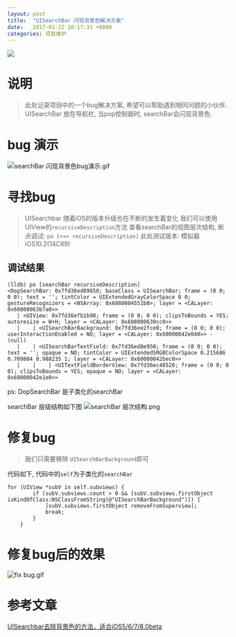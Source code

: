 ```yaml
---
layout: post
title:  "UISearchBar 闪现背景色解决方案"
date:   2017-01-22 10:17:31 +0800
categories: 项目维护
---
```

![](http://yuqiangcoder.com/assets/postImages/ios/201701/6.jpg)

# 说明
>  此处记录项目中的一个bug解决方案, 希望可以帮助遇到相同问题的小伙伴.
UISearchBar 放在导航栏, 当pop控制器时, searchBar会闪现背景色.

# bug 演示

![searchBar 闪现背景色bug演示.gif](http://yuqiangcoder.com/assets/postImages/ios/201701/7.gif)

# 寻找bug
> UISearchbar 随着iOS的版本升级也在不断的发生着变化
我们可以使用UIView的`recursiveDescription`方法 查看searchBar的视图层次结构, 断点调试: `po [××× recursiveDescription]`
此处测试版本: 模拟器 iOS10.2(14C89)

## 调试结果
```
(lldb) po [searchBar recursiveDescription]
<DopSearchBar: 0x7fd36ed89850; baseClass = UISearchBar; frame = (0 0; 0 0); text = ''; tintColor = UIExtendedGrayColorSpace 0 0; gestureRecognizers = <NSArray: 0x6080004551b0>; layer = <CALayer: 0x60800063b7a0>>
   | <UIView: 0x7fd36efb1b90; frame = (0 0; 0 0); clipsToBounds = YES; autoresize = W+H; layer = <CALayer: 0x608000639cc0>>
   |    | <UISearchBarBackground: 0x7fd36ee2fce0; frame = (0 0; 0 0); userInteractionEnabled = NO; layer = <CALayer: 0x60000042e040>> - (null)
   |    | <UISearchBarTextField: 0x7fd36ed8e950; frame = (0 0; 0 0); text = ''; opaque = NO; tintColor = UIExtendedSRGBColorSpace 0.215686 0.709804 0.988235 1; layer = <CALayer: 0x60000042bec0>>
   |    |    | <UITextFieldBorderView: 0x7fd36ec48520; frame = (0 0; 0 0); clipsToBounds = YES; opaque = NO; layer = <CALayer: 0x60000042e1e0>>
```
ps: DopSearchBar 是子类化的searchBar

searchBar 层级结构如下图
![searchBar 层次结构.png](http://yuqiangcoder.com/assets/postImages/ios/201701/9.png)



# 修复bug
> 我们只需要移除 `UISearchBarBackground`即可

代码如下, 代码中的`self`为子类化的`searchBar`
```
for (UIView *subV in self.subviews) {
        if (subV.subviews.count > 0 && [subV.subviews.firstObject isKindOfClass:NSClassFromString(@"UISearchBarBackground")]) {
            [subV.subviews.firstObject removeFromSuperview];
            break;
        }
    }
```

# 修复bug后的效果

![fix bug.gif](http://yuqiangcoder.com/assets/postImages/ios/201701/8.gif)

# 参考文章
[UISearchbar去除背景色的方法，适合iOS5/6/7/8.0beta](http://blog.csdn.net/forestml2008/article/details/32914915)

[jekyll-docs]: https://jekyllrb.com/docs/home
[jekyll-gh]:   https://github.com/jekyll/jekyll
[jekyll-talk]: https://talk.jekyllrb.com/


